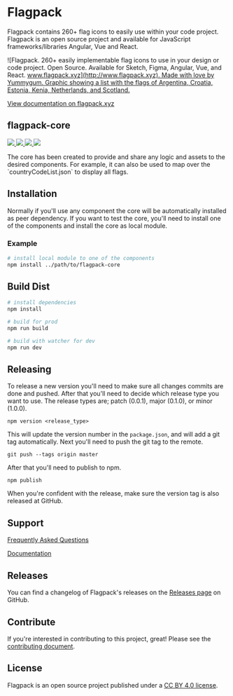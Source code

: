 # Flagpack

Flagpack contains 260+ flag icons to easily use within your code project. Flagpack is an open source project and available for JavaScript frameworks/libraries Angular, Vue and React.

![Flagpack. 260+ easily implementable flag icons to use in your design or code project. Open Source. Available for Sketch, Figma, Angular, Vue, and React. [www.flagpack.xyz](http://www.flagpack.xyz). Made with love by Yummygum. Graphic showing a list with the flags of Argentina, Croatia, Estonia, Kenia, Netherlands, and Scotland.](https://flagpack.xyz/meta-image.png)

[View documentation on flagpack.xyz](https://flagpack.xyz/docs/)

## flagpack-core
<p>
  <a href="https://www.npmjs.com/package/flagpack-core" target="_blank">
    <img src="https://img.shields.io/npm/v/flagpack-core.svg?style=flat" />
  </a>
  <a href="https://www.npmjs.com/package/flagpack-core" target="_blank">
    <img src="https://img.shields.io/npm/dt/flagpack-core.svg?style=flat" />
  </a>
  <a href="https://github.com/sponsors/Yummygum" target="_blank">
    <img src="https://img.shields.io/badge/Support-♥-E94AAA"  />
  </a>
  <a href="https://twitter.com/flagpack" target="_blank">
    <img src="https://img.shields.io/twitter/follow/flagpack.svg?style=social&label=follow"  />
  </a>
</p>
The core has been created to provide and share any logic and assets to the desired components. For example, it can also be used to map over the `countryCodeList.json` to display all flags.

## Installation
Normally if you'll use any component the core will be automatically installed as peer dependency. If you want to test the core, you'll need to install one of the components and install the core as local module.

### Example
```bash
# install local module to one of the components
npm install ../path/to/flagpack-core
```

## Build Dist

```bash
# install dependencies
npm install

# build for prod
npm run build

# build with watcher for dev
npm run dev
```

## Releasing
To release a new version you'll need to make sure all changes commits are done and pushed. After that you'll need to decide which release type you want to use. The release types are; patch (0.0.1), major (0.1.0), or minor (1.0.0).
```
npm version <release_type>
```
This will update the version number in the `package.json`, and will add a git tag automatically. Next you'll need to push the git tag to the remote.
```
git push --tags origin master
```
After that you'll need to publish to npm.
```
npm publish
```

When you're confident with the release, make sure the version tag is also released at GitHub.

## Support

[Frequently Asked Questions](http://dev.flagpack.xyz/support/)

[Documentation](http://dev.flagpack.xyz/docs/)

## Releases

You can find a changelog of Flagpack's releases on the [Releases page](https://github.com/Yummygum/flagpack-core/releases) on GitHub.

## Contribute

If you're interested in contributing to this project, great! Please see the [contributing document](CONTRIBUTING.md).

## License

Flagpack is an open source project published under a [CC BY 4.0 license](https://creativecommons.org/licenses/by/4.0/).